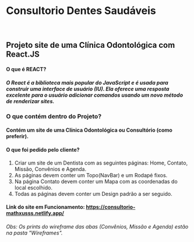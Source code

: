 # Consultorio Dentes Saudáveis
&nbsp;
## Projeto site de uma Clínica Odontológica com React.JS
#### O que é REACT?
##### O React é a biblioteca mais popular do JavaScript e é usada para construir uma interface de usuário (IU). Ela oferece uma resposta excelente para o usuário adicionar comandos usando um novo método de renderizar sites.
### O que contém dentro do Projeto?
#### Contém um site de uma Clínica Odontológica ou Consultório (como preferir).
#### O que foi pedido pelo cliente?
1. Criar um site de um Dentista com as seguintes páginas: Home, Contato, Missão, Convênios e Agenda.
2. As páginas devem conter um Topo(NavBar) e um Rodapé fixos.
3. Na página Contato devem conter um Mapa com as coordenadas do local escolhido.
4. Todas as páginas devem conter um Design padrão a ser seguido. 

#### Link do site em Funcionamento: https://consultorio-mathxusss.netlify.app/

###### Obs: Os prints do wireframe das abas (Convênios, Missão e Agenda) estão na pasta "Wireframes".

